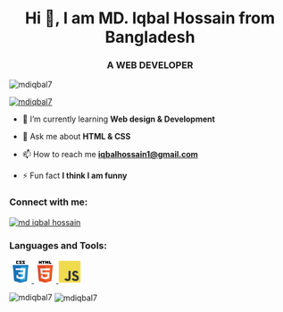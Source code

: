 <h1 align="center">Hi 👋, I am MD. Iqbal Hossain from Bangladesh</h1>
<h3 align="center">A WEB DEVELOPER</h3>

<p align="left"> <img src="https://komarev.com/ghpvc/?username=mdiqbal7&label=Profile%20views&color=0e75b6&style=flat" alt="mdiqbal7" /> </p>

<p align="left"> <a href="https://github.com/ryo-ma/github-profile-trophy"><img src="https://github-profile-trophy.vercel.app/?username=mdiqbal7" alt="mdiqbal7" /></a> </p>

- 🌱 I’m currently learning **Web design & Development**

- 💬 Ask me about **HTML & CSS**

- 📫 How to reach me **iqbalhossain1@gmail.com**

- ⚡ Fun fact **I think I am funny**

<h3 align="left">Connect with me:</h3>
<p align="left">
<a href="https://fb.com/md iqbal hossain" target="blank"><img align="center" src="https://raw.githubusercontent.com/rahuldkjain/github-profile-readme-generator/master/src/images/icons/Social/facebook.svg" alt="md iqbal hossain" height="30" width="40" /></a>
</p>

<h3 align="left">Languages and Tools:</h3>
<p align="left"> <a href="https://www.w3schools.com/css/" target="_blank" rel="noreferrer"> <img src="https://raw.githubusercontent.com/devicons/devicon/master/icons/css3/css3-original-wordmark.svg" alt="css3" width="40" height="40"/> </a> <a href="https://www.w3.org/html/" target="_blank" rel="noreferrer"> <img src="https://raw.githubusercontent.com/devicons/devicon/master/icons/html5/html5-original-wordmark.svg" alt="html5" width="40" height="40"/> </a> <a href="https://developer.mozilla.org/en-US/docs/Web/JavaScript" target="_blank" rel="noreferrer"> <img src="https://raw.githubusercontent.com/devicons/devicon/master/icons/javascript/javascript-original.svg" alt="javascript" width="40" height="40"/> </a> </p>

<p><img align="left" src="https://github-readme-stats.vercel.app/api/top-langs?username=mdiqbal7&show_icons=true&locale=en&layout=compact" alt="mdiqbal7" /></p>

<p>&nbsp;<img align="center" src="https://github-readme-stats.vercel.app/api?username=mdiqbal7&show_icons=true&locale=en" alt="mdiqbal7" /></p>
